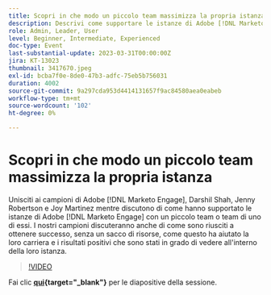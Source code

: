 ```yaml
---
title: Scopri in che modo un piccolo team massimizza la propria istanza di Adobe [!DNL Marketo Engage]
description: Descrivi come supportare le istanze di Adobe [!DNL Marketo Engage] con un piccolo team o team di uno di essi.
role: Admin, Leader, User
level: Beginner, Intermediate, Experienced
doc-type: Event
last-substantial-update: 2023-03-31T00:00:00Z
jira: KT-13023
thumbnail: 3417670.jpeg
exl-id: bcba7f0e-8de0-47b3-adfc-75eb5b756031
duration: 4002
source-git-commit: 9a297cda953d4414131657f9ac84580aea0eabeb
workflow-type: tm+mt
source-wordcount: '102'
ht-degree: 0%

---
```


# Scopri in che modo un piccolo team massimizza la propria istanza

Unisciti ai campioni di Adobe [!DNL Marketo Engage], Darshil Shah, Jenny Robertson e Joy Martinez mentre discutono di come hanno supportato le istanze di Adobe [!DNL Marketo Engage] con un piccolo team o team di uno di essi. I nostri campioni discuteranno anche di come sono riusciti a ottenere successo, senza un sacco di risorse, come questo ha aiutato la loro carriera e i risultati positivi che sono stati in grado di vedere all&#39;interno della loro istanza.

>[!VIDEO](https://video.tv.adobe.com/v/3417670/?quality=12&learn=on)

Fai clic **[qui](assets/small-team-instance.pdf){target="_blank"}** per le diapositive della sessione.
